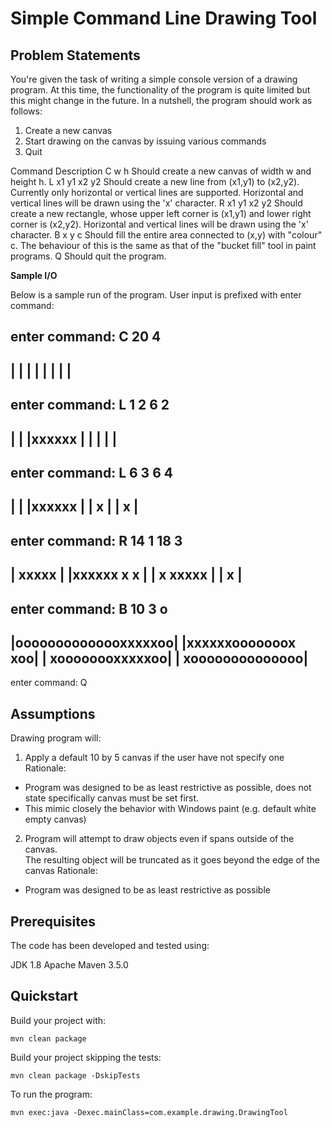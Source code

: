 # Simple Command Line Drawing Tool

## Problem Statements

You're given the task of writing a simple console version of a drawing program. 
At this time, the functionality of the program is quite limited but this might change in the future. 
In a nutshell, the program should work as follows:
 1. Create a new canvas
 2. Start drawing on the canvas by issuing various commands
 3. Quit


Command 		Description
C w h           Should create a new canvas of width w and height h.
L x1 y1 x2 y2   Should create a new line from (x1,y1) to (x2,y2). Currently only
                horizontal or vertical lines are supported. Horizontal and vertical lines
                will be drawn using the 'x' character.
R x1 y1 x2 y2   Should create a new rectangle, whose upper left corner is (x1,y1) and
                lower right corner is (x2,y2). Horizontal and vertical lines will be drawn
                using the 'x' character.
B x y c         Should fill the entire area connected to (x,y) with "colour" c. The
                behaviour of this is the same as that of the "bucket fill" tool in paint
                programs.
Q               Should quit the program.

__Sample I/O__

Below is a sample run of the program. User input is prefixed with enter command:

enter command: C 20 4
----------------------
|                    |
|                    |
|                    |
|                    |
----------------------

enter command: L 1 2 6 2
----------------------
|                    |
|xxxxxx              |
|                    |
|                    |
----------------------

enter command: L 6 3 6 4
----------------------
|                    |
|xxxxxx              |
|     x              |
|     x              |
----------------------

enter command: R 14 1 18 3
----------------------
|             xxxxx  |
|xxxxxx       x   x  |
|     x       xxxxx  |
|     x              |
----------------------

enter command: B 10 3 o
----------------------
|oooooooooooooxxxxxoo|
|xxxxxxooooooox   xoo|
|     xoooooooxxxxxoo|
|     xoooooooooooooo|
----------------------

enter command: Q


## Assumptions

  Drawing program will:
  
  1. Apply a default 10 by 5 canvas if the user have not specify one
  Rationale:
  * Program was designed to be as least restrictive as possible, does not state specifically canvas must be set first.
  * This mimic closely the behavior with Windows paint (e.g. default white empty canvas)
  
  2. Program will attempt to draw objects even if spans outside of the canvas.  
  The resulting object will be truncated as it goes beyond the edge of the canvas
  Rationale:
  * Program was designed to be as least restrictive as possible
  

## Prerequisites

The code has been developed and tested using:

  JDK 1.8
  Apache Maven 3.5.0


## Quickstart

Build your project with:

	mvn clean package

Build your project skipping the tests:

	mvn clean package -DskipTests


To run the program:

	mvn exec:java -Dexec.mainClass=com.example.drawing.DrawingTool


  
  